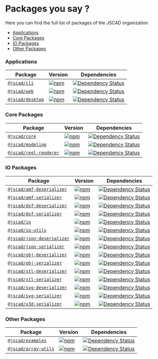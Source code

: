 # Packages you say ?

Here you can find the full list of packages of the JSCAD organization

- [Applications](#ui-packages)
- [Core Packages](#core-packages)
- [IO Packages](#io-packages)
- [Other Packages](#other-packages)

### Applications

| Package | Version | Dependencies |
|--------|-------|------------|
| [`@jscad/cli`](/packages/cli) | [![npm](https://img.shields.io/npm/v/@jscad/cli.svg)](https://www.npmjs.com/package/@jscad/cli) | [![Dependency Status](https://david-dm.org/jscad/OpenJSCAD.org.svg?path=packages/cli)](https://david-dm.org/jscad/OpenJSCAD.org?path=packages/cli) |
| [`@jscad/web`](/packages/web) | [![npm](https://img.shields.io/npm/v/@jscad/web.svg)](https://www.npmjs.com/package/@jscad/web) | [![Dependency Status](https://david-dm.org/jscad/OpenJSCAD.org.svg?path=packages/web)](https://david-dm.org/jscad/OpenJSCAD.org?path=packages/web) |
| [`@jscad/desktop`](/packages/desktop) | [![npm](https://img.shields.io/npm/v/@jscad/desktop.svg)](https://www.npmjs.com/package/@jscad/desktop) | [![Dependency Status](https://david-dm.org/jscad/OpenJSCAD.org.svg?path=packages/desktop)](https://david-dm.org/jscad/OpenJSCAD.org?path=packages/desktop) |

### Core Packages

| Package | Version | Dependencies |
|--------|-------|------------|
| [`@jscad/core`](/packages/core) | [![npm](https://img.shields.io/npm/v/@jscad/core.svg)](https://www.npmjs.com/package/@jscad/core) | [![Dependency Status](https://david-dm.org/jscad/OpenJSCAD.org.svg?path=packages/core)](https://david-dm.org/jscad/OpenJSCAD.org?path=packages/core) |
| [`@jscad/modeling`](/packages/modeling) | [![npm](https://img.shields.io/npm/v/@jscad/modeling.svg)](https://www.npmjs.com/package/@jscad/modeling) | [![Dependency Status](https://david-dm.org/jscad/OpenJSCAD.org.svg?path=packages/modeling)](https://david-dm.org/jscad/OpenJSCAD.org?path=packages/modeling) |
| [`@jscad/regl-renderer`](/packages/utils/regl-renderer) | [![npm](https://img.shields.io/npm/v/@jscad/regl-renderer.svg)](https://www.npmjs.com/package/@jscad/regl-renderer) | [![Dependency Status](https://david-dm.org/jscad/OpenJSCAD.org.svg?path=packages/utils/regl-renderer)](https://david-dm.org/jscad/OpenJSCAD.org?path=packages/utils/regl-renderer) |

### IO Packages

| Package | Version | Dependencies |
|--------|-------|------------|
| [`@jscad/amf-deserializer`](/packages/io/amf-deserializer) | [![npm](https://img.shields.io/npm/v/@jscad/amf-deserializer.svg)](https://www.npmjs.com/package/@jscad/amf-deserializer) | [![Dependency Status](https://david-dm.org/jscad/OpenJSCAD.org.svg?path=packages/io/amf-deserializer)](https://david-dm.org/jscad/OpenJSCAD.org?path=packages/io/amf-deserializer) |
| [`@jscad/amf-serializer`](/packages/io/amf-serializer) | [![npm](https://img.shields.io/npm/v/@jscad/amf-serializer.svg)](https://www.npmjs.com/package/@jscad/amf-serializer) | [![Dependency Status](https://david-dm.org/jscad/OpenJSCAD.org.svg?path=packages/io/amf-serializer)](https://david-dm.org/jscad/OpenJSCAD.org?path=packages/io/amf-serializer) |
| [`@jscad/dxf-deserializer`](/packages/io/dxf-deserializer) | [![npm](https://img.shields.io/npm/v/@jscad/dxf-deserializer.svg)](https://www.npmjs.com/package/@jscad/dxf-deserializer) | [![Dependency Status](https://david-dm.org/jscad/OpenJSCAD.org.svg?path=packages/io/dxf-deserializer)](https://david-dm.org/jscad/OpenJSCAD.org?path=packages/io/dxf-deserializer) |
| [`@jscad/dxf-serializer`](/packages/io/dxf-serializer) | [![npm](https://img.shields.io/npm/v/@jscad/dxf-serializer.svg)](https://www.npmjs.com/package/@jscad/dxf-serializer) | [![Dependency Status](https://david-dm.org/jscad/OpenJSCAD.org.svg?path=packages/io/dxf-serializer)](https://david-dm.org/jscad/OpenJSCAD.org?path=packages/io/dxf-serializer) |
| [`@jscad/io`](/packages/io/io) | [![npm](https://img.shields.io/npm/v/@jscad/io.svg)](https://www.npmjs.com/package/@jscad/io) | [![Dependency Status](https://david-dm.org/jscad/OpenJSCAD.org.svg?path=packages/io/io)](https://david-dm.org/jscad/OpenJSCAD.org?path=packages/io/io) |
| [`@jscad/io-utils`](/packages/io/io-utils) | [![npm](https://img.shields.io/npm/v/@jscad/io-utils.svg)](https://www.npmjs.com/package/@jscad/io-utils) | [![Dependency Status](https://david-dm.org/jscad/OpenJSCAD.org.svg?path=packages/io/io-utils)](https://david-dm.org/jscad/OpenJSCAD.org?path=packages/io/io-utils) |
| [`@jscad/json-deserializer`](/packages/io/json-deserializer) | [![npm](https://img.shields.io/npm/v/@jscad/json-deserializer.svg)](https://www.npmjs.com/package/@jscad/json-deserializer) | [![Dependency Status](https://david-dm.org/jscad/OpenJSCAD.org.svg?path=packages/io/json-deserializer)](https://david-dm.org/jscad/OpenJSCAD.org?path=packages/io/json-deserializer) |
| [`@jscad/json-serializer`](/packages/io/json-serializer) | [![npm](https://img.shields.io/npm/v/@jscad/json-serializer.svg)](https://www.npmjs.com/package/@jscad/json-serializer) | [![Dependency Status](https://david-dm.org/jscad/OpenJSCAD.org.svg?path=packages/io/json-serializer)](https://david-dm.org/jscad/OpenJSCAD.org?path=packages/io/json-serializer) |
| [`@jscad/obj-deserializer`](/packages/io/obj-deserializer) | [![npm](https://img.shields.io/npm/v/@jscad/obj-deserializer.svg)](https://www.npmjs.com/package/@jscad/obj-deserializer) | [![Dependency Status](https://david-dm.org/jscad/OpenJSCAD.org.svg?path=packages/io/obj-deserializer)](https://david-dm.org/jscad/OpenJSCAD.org?path=packages/io/obj-deserializer) |
| [`@jscad/obj-serializer`](/packages/io/obj-serializer) | [![npm](https://img.shields.io/npm/v/@jscad/obj-serializer.svg)](https://www.npmjs.com/package/@jscad/obj-serializer) | [![Dependency Status](https://david-dm.org/jscad/OpenJSCAD.org.svg?path=packages/io/obj-serializer)](https://david-dm.org/jscad/OpenJSCAD.org?path=packages/io/obj-serializer) |
| [`@jscad/stl-deserializer`](/packages/io/stl-deserializer) | [![npm](https://img.shields.io/npm/v/@jscad/stl-deserializer.svg)](https://www.npmjs.com/package/@jscad/stl-deserializer) | [![Dependency Status](https://david-dm.org/jscad/OpenJSCAD.org.svg?path=packages/io/stl-deserializer)](https://david-dm.org/jscad/OpenJSCAD.org?path=packages/io/stl-deserializer) |
| [`@jscad/stl-serializer`](/packages/io/stl-serializer) | [![npm](https://img.shields.io/npm/v/@jscad/stl-serializer.svg)](https://www.npmjs.com/package/@jscad/stl-serializer) | [![Dependency Status](https://david-dm.org/jscad/OpenJSCAD.org.svg?path=packages/io/stl-serializer)](https://david-dm.org/jscad/OpenJSCAD.org?path=packages/io/stl-serializer) |
| [`@jscad/svg-deserializer`](/packages/io/svg-deserializer) | [![npm](https://img.shields.io/npm/v/@jscad/svg-deserializer.svg)](https://www.npmjs.com/package/@jscad/svg-deserializer) | [![Dependency Status](https://david-dm.org/jscad/OpenJSCAD.org.svg?path=packages/io/svg-deserializer)](https://david-dm.org/jscad/OpenJSCAD.org?path=packages/io/svg-deserializer) |
| [`@jscad/svg-serializer`](/packages/io/svg-serializer) | [![npm](https://img.shields.io/npm/v/@jscad/svg-serializer.svg)](https://www.npmjs.com/package/@jscad/svg-serializer) | [![Dependency Status](https://david-dm.org/jscad/OpenJSCAD.org.svg?path=packages/io/svg-serializer)](https://david-dm.org/jscad/OpenJSCAD.org?path=packages/io/svg-serializer) |
| [`@jscad/x3d-serializer`](/packages/io/x3d-serializer) | [![npm](https://img.shields.io/npm/v/@jscad/x3d-serializer.svg)](https://www.npmjs.com/package/@jscad/x3d-serializer) | [![Dependency Status](https://david-dm.org/jscad/OpenJSCAD.org.svg?path=packages/io/x3d-serializer)](https://david-dm.org/jscad/OpenJSCAD.org?path=packages/io/x3d-serializer) |

### Other Packages

| Package | Version | Dependencies |
|--------|-------|------------|
| [`@jscad/examples`](/packages/examples) | [![npm](https://img.shields.io/npm/v/@jscad/examples.svg)](https://www.npmjs.com/package/@jscad/examples) | [![Dependency Status](https://david-dm.org/jscad/OpenJSCAD.org.svg?path=packages/examples)](https://david-dm.org/jscad/OpenJSCAD.org?path=packages/examples) |
| [`@jscad/array-utils`](/packages/utils/array-utils) | [![npm](https://img.shields.io/npm/v/@jscad/array-utils.svg)](https://www.npmjs.com/package/@jscad/array-utils) | [![Dependency Status](https://david-dm.org/jscad/OpenJSCAD.org.svg?path=packages/utils/array-utils)](https://david-dm.org/jscad/OpenJSCAD.org?path=packages/utils/array-utils) |

